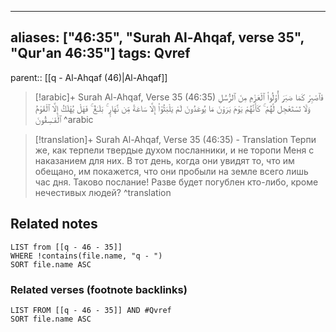 
---
aliases: ["46:35", "Surah Al-Ahqaf, verse 35", "Qur'an 46:35"]
tags: Qvref
---

parent:: [[q - Al-Ahqaf (46)|Al-Ahqaf]]

> [!arabic]+ Surah Al-Ahqaf, Verse 35 (46:35)
> <span class="quran-arabic">فَٱصْبِرْ كَمَا صَبَرَ أُو۟لُوا۟ ٱلْعَزْمِ مِنَ ٱلرُّسُلِ وَلَا تَسْتَعْجِل لَّهُمْ ۚ كَأَنَّهُمْ يَوْمَ يَرَوْنَ مَا يُوعَدُونَ لَمْ يَلْبَثُوٓا۟ إِلَّا سَاعَةً مِّن نَّهَارٍۭ ۚ بَلَـٰغٌ ۚ فَهَلْ يُهْلَكُ إِلَّا ٱلْقَوْمُ ٱلْفَـٰسِقُونَ</span>
^arabic

> [!translation]+ Surah Al-Ahqaf, Verse 35 (46:35) - Translation
> Терпи же, как терпели твердые духом посланники, и не торопи Меня с наказанием для них. В тот день, когда они увидят то, что им обещано, им покажется, что они пробыли на земле всего лишь час дня. Таково послание! Разве будет погублен кто-либо, кроме нечестивых людей?
^translation



## Related notes
```dataview
LIST from [[q - 46 - 35]]
WHERE !contains(file.name, "q - ")
SORT file.name ASC
```

### Related verses (footnote backlinks)
```dataview
LIST FROM [[q - 46 - 35]] AND #Qvref
SORT file.name ASC
```

